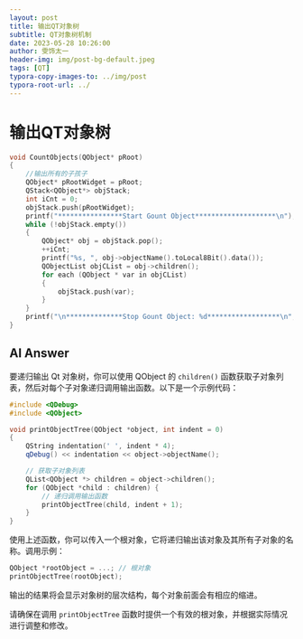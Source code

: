 ```yaml
---
layout: post
title: 输出QT对象树
subtitle: QT对象树机制
date: 2023-05-28 10:26:00
author: 雯饰太一
header-img: img/post-bg-default.jpeg
tags: [QT]
typora-copy-images-to: ../img/post
typora-root-url: ../
---
```


# 输出QT对象树

```cpp
void CountObjects(QObject* pRoot)
{
	//输出所有的子孩子
	QObject* pRootWidget = pRoot;
	QStack<QObject*> objStack;
	int iCnt = 0;
	objStack.push(pRootWidget);
	printf("****************Start Gount Object********************\n");
	while (!objStack.empty())
	{
		QObject* obj = objStack.pop();
		++iCnt;
		printf("%s, ", obj->objectName().toLocal8Bit().data());
		QObjectList objCList = obj->children();
		for each (QObject * var in objCList)
		{
			objStack.push(var);
		}
	}
	printf("\n**************Stop Gount Object: %d******************\n", iCnt);
}
```

## AI Answer

要递归输出 Qt 对象树，你可以使用 QObject 的 `children()` 函数获取子对象列表，然后对每个子对象递归调用输出函数。以下是一个示例代码：

```cpp
#include <QDebug>
#include <QObject>

void printObjectTree(QObject *object, int indent = 0)
{
    QString indentation(' ', indent * 4);
    qDebug() << indentation << object->objectName();

    // 获取子对象列表
    QList<QObject *> children = object->children();
    for (QObject *child : children) {
        // 递归调用输出函数
        printObjectTree(child, indent + 1);
    }
}
```

使用上述函数，你可以传入一个根对象，它将递归输出该对象及其所有子对象的名称。调用示例：

```cpp
QObject *rootObject = ...; // 根对象
printObjectTree(rootObject);
```

输出的结果将会显示对象树的层次结构，每个对象前面会有相应的缩进。

请确保在调用 `printObjectTree` 函数时提供一个有效的根对象，并根据实际情况进行调整和修改。